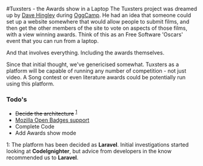 #Tuxsters - the Awards show in a Laptop
The Tuxsters project was dreamed up by [Dave Hingley] during [OggCamp].  He had an idea that someone could set up a website somewhere that would allow people to submit films, and then get the other members of the site to vote on aspects of those films, with a view winning awards.  Think of this as an Free Software 'Oscars' event that you can run from a laptop.

And that involves everything.  Including the awards themselves.  

Since that initial thought, we've genericised somewhat.  Tuxsters as a platform will be capable of running any number of competition - not just video.  A Song contest or even literature awards could be potentially run using this platform.


### Todo's

 - ~~Decide the architecture~~ <sup>[1](#footnote1)</sup>
 - [Mozilla Open Badges support]
 - Complete Code 
 - Add Awards show mode

[OggCamp]:http://wwww.oggcamp.org 
[Dave Hingley]:http://www.titaniumbunker.com
[Mozilla Open Badges support]:http://openbadges.org/


<a name="footnote1">1</a>: The platform has been decided as **Laravel**.  Initial investigations started looking at **CodeIgnighter**, but advice from developers in the know recommended us to **Laravel**.
